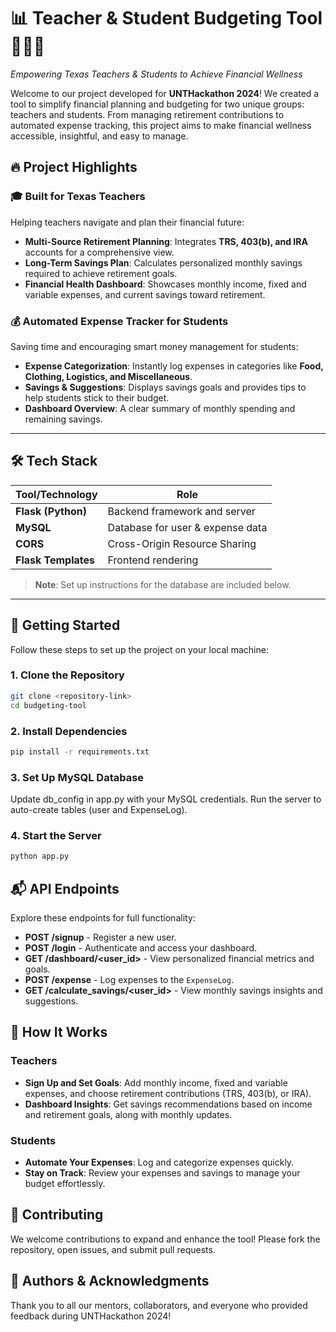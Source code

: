 # 📊 Teacher & Student Budgeting Tool 🧑‍🏫🎒  
*Empowering Texas Teachers & Students to Achieve Financial Wellness*  

Welcome to our project developed for **UNTHackathon 2024**! We created a tool to simplify financial planning and budgeting for two unique groups: teachers and students. From managing retirement contributions to automated expense tracking, this project aims to make financial wellness accessible, insightful, and easy to manage.

## 🔥 Project Highlights
### 🎓 Built for Texas Teachers
Helping teachers navigate and plan their financial future:
- **Multi-Source Retirement Planning**: Integrates **TRS, 403(b), and IRA** accounts for a comprehensive view.
- **Long-Term Savings Plan**: Calculates personalized monthly savings required to achieve retirement goals.
- **Financial Health Dashboard**: Showcases monthly income, fixed and variable expenses, and current savings toward retirement.

### 💰 Automated Expense Tracker for Students
Saving time and encouraging smart money management for students:
- **Expense Categorization**: Instantly log expenses in categories like **Food, Clothing, Logistics, and Miscellaneous**.
- **Savings & Suggestions**: Displays savings goals and provides tips to help students stick to their budget.
- **Dashboard Overview**: A clear summary of monthly spending and remaining savings.

---

## 🛠 Tech Stack

| Tool/Technology   | Role                          |
|-------------------|-------------------------------|
| **Flask (Python)**| Backend framework and server  |
| **MySQL**         | Database for user & expense data |
| **CORS**          | Cross-Origin Resource Sharing |
| **Flask Templates** | Frontend rendering |

> **Note**: Set up instructions for the database are included below.

---

## 🚀 Getting Started

Follow these steps to set up the project on your local machine:

### 1. Clone the Repository
```bash
git clone <repository-link>
cd budgeting-tool
```
### 2. Install Dependencies
```bash
pip install -r requirements.txt
```

### 3. Set Up MySQL Database
Update db_config in app.py with your MySQL credentials.
Run the server to auto-create tables (user and ExpenseLog).

### 4. Start the Server
```bash
python app.py
```

## 📬 API Endpoints

Explore these endpoints for full functionality:

- **POST /signup** - Register a new user.
- **POST /login** - Authenticate and access your dashboard.
- **GET /dashboard/<user_id>** - View personalized financial metrics and goals.
- **POST /expense** - Log expenses to the `ExpenseLog`.
- **GET /calculate_savings/<user_id>** - View monthly savings insights and suggestions.


## 🎉 How It Works

### Teachers
- **Sign Up and Set Goals**: Add monthly income, fixed and variable expenses, and choose retirement contributions (TRS, 403(b), or IRA).
- **Dashboard Insights**: Get savings recommendations based on income and retirement goals, along with monthly updates.

### Students
- **Automate Your Expenses**: Log and categorize expenses quickly.
- **Stay on Track**: Review your expenses and savings to manage your budget effortlessly.


## 🌱 Contributing

We welcome contributions to expand and enhance the tool! Please fork the repository, open issues, and submit pull requests.


## 💼 Authors & Acknowledgments
Thank you to all our mentors, collaborators, and everyone who provided feedback during UNTHackathon 2024!
